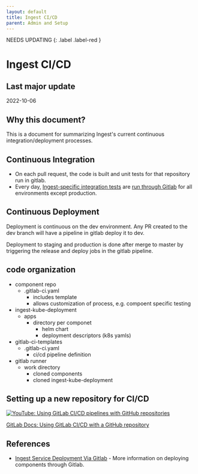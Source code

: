 ```yaml
---
layout: default
title: Ingest CI/CD
parent: Admin and Setup
---
```


NEEDS UPDATING
{: .label .label-red }

# Ingest CI/CD

## Last major update
2022-10-06

## Why this document?

This is a document for summarizing Ingest's current continuous integration/deployment processes.

## Continuous Integration

* On each pull request, the code is built and unit tests for that repository run in gitlab.
* Every day, [Ingest-specific integration tests](https://github.com/ebi-ait/ingest-integration-tests) are [run through Gitlab](https://allspark.dev.data.humancellatlas.org/HumanCellAtlas/ingest-integration-tests/pipelines) for all environments except production.

## Continuous Deployment

Deployment is continuous on the dev environment. Any PR created to the dev branch will have a pipeline in gitlab deploy it to dev.

Deployment to staging and production is done after merge to master by triggering the release and deploy jobs in the gitlab pipeline.

## code organization

- component repo
  - .gitlab-ci.yaml
    - includes template
    - allows customization of process, e.g. compoent specific testing
- ingest-kube-deployment
  - apps
    - directory per componet
      - helm chart
      - deployment descriptors (k8s yamls)
- gitlab-ci-templates
  - .gitlab-ci.yaml
    - ci/cd pipeline definition 
- gitlab runner
  - work directory
    - cloned components
    - cloned ingest-kube-deployment 


## Setting up a new repository for CI/CD

[![YouTube: Using GitLab CI/CD pipelines with GitHub repositories](https://img.youtube.com/vi/qgl3F2j-1cI/0.jpg)](https://www.youtube.com/watch?v=qgl3F2j-1cI "YouTube: Using GitLab CI/CD pipelines with GitHub repositories")

[GitLab Docs: Using GitLab CI/CD with a GitHub repository](https://docs.gitlab.com/ee/ci/ci_cd_for_external_repos/github_integration.html)

## References
* [Ingest Service Deployment Via Gitlab](https://docs.google.com/document/d/1Cuaw5DBD1VPqySUv7HqL-zCkM-sklUDzpb67XnmIgd4/edit#heading=h.nrf4ftc4j6su) - More information on deploying components through Gitlab.

